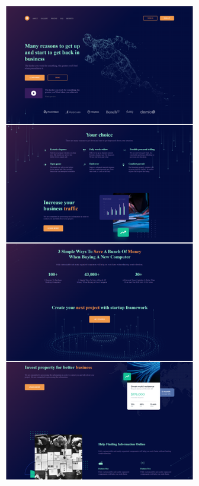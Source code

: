 <img src="./img/screenshot_1.png">
<img src="./img/screenshot_2.png">
<img src="./img/screenshot_3.png">
<img src="./img/screenshot_4.png">